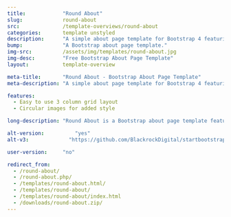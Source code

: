 ```yaml
---
title:            "Round About"
slug:             round-about
src:              /template-overviews/round-about
categories:       template unstyled
description:      "A simple about page template for Bootstrap 4 featuring an easy to use image grid with rounded images."
bump:             "A Bootstrap about page template."
img-src:          /assets/img/templates/round-about.jpg
img-desc:         "Free Bootstrap About Page Template"
layout:           template-overview

meta-title:       "Round About - Bootstrap About Page Template"
meta-description: "A simple about page template for Bootstrap 4 featuring an easy to use image grid with rounded images. All Start Bootstrap templates are free to download and open source."

features:
  - Easy to use 3 column grid layout
  - Circular images for added style

long-description: "Round About is a Bootstrap about page template featuring round images."

alt-version:		  "yes"
alt-v3:		        "https://github.com/BlackrockDigital/startbootstrap-round-about/tree/v3-legacy"

user-version:     "no"

redirect_from:
  - /round-about/
  - /round-about.php/
  - /templates/round-about.html/
  - /templates/round-about/
  - /templates/round-about/index.html
  - /downloads/round-about.zip/
---
```

